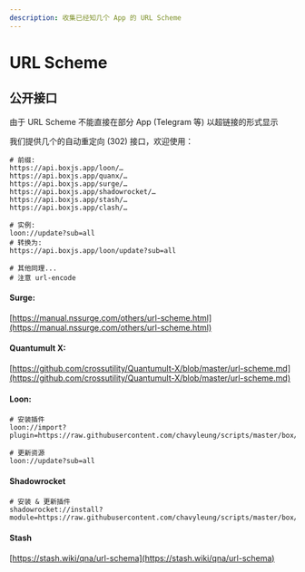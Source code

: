 ```yaml
---
description: 收集已经知几个 App 的 URL Scheme
---
```


# URL Scheme

## 公开接口

由于 URL Scheme 不能直接在部分 App (Telegram 等) 以超链接的形式显示

我们提供几个的自动重定向 (302) 接口，欢迎使用：

```properties
# 前缀:
https://api.boxjs.app/loon/…
https://api.boxjs.app/quanx/…
https://api.boxjs.app/surge/…
https://api.boxjs.app/shadowrocket/…
https://api.boxjs.app/stash/…
https://api.boxjs.app/clash/…

# 实例:
loon://update?sub=all
# 转换为: 
https://api.boxjs.app/loon/update?sub=all

# 其他同理...
# 注意 url-encode

```

#### **Surge:**&#x20;

[https://manual.nssurge.com/others/url-scheme.html](https://manual.nssurge.com/others/url-scheme.html)

#### **Quantumult X:**&#x20;

[https://github.com/crossutility/Quantumult-X/blob/master/url-scheme.md](https://github.com/crossutility/Quantumult-X/blob/master/url-scheme.md)

#### **Loon:**

```properties
# 安装插件
loon://import?plugin=https://raw.githubusercontent.com/chavyleung/scripts/master/box/rewrite/boxjs.rewrite.loon.plugin

# 更新资源
loon://update?sub=all

```

#### Shadowrocket

```properties
# 安装 & 更新插件
shadowrocket://install?module=https://raw.githubusercontent.com/chavyleung/scripts/master/box/rewrite/boxjs.rewrite.surge.sgmodule

```

#### Stash

[https://stash.wiki/qna/url-schema](https://stash.wiki/qna/url-schema)

